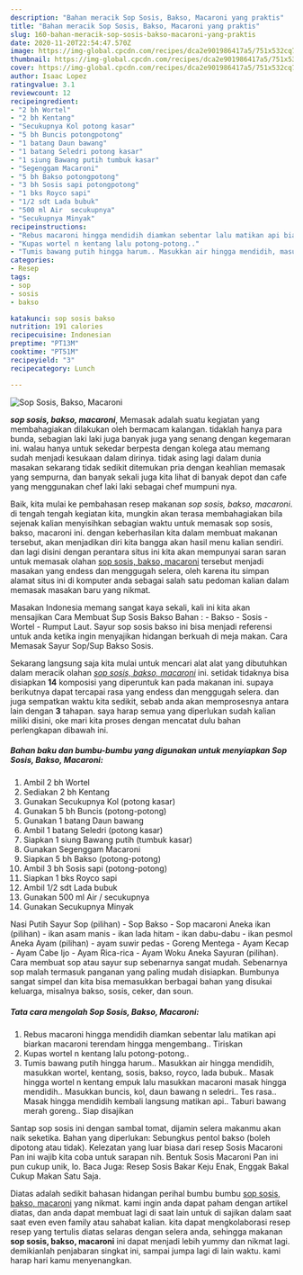 ```yaml
---
description: "Bahan meracik Sop Sosis, Bakso, Macaroni yang praktis"
title: "Bahan meracik Sop Sosis, Bakso, Macaroni yang praktis"
slug: 160-bahan-meracik-sop-sosis-bakso-macaroni-yang-praktis
date: 2020-11-20T22:54:47.570Z
image: https://img-global.cpcdn.com/recipes/dca2e901986417a5/751x532cq70/sop-sosis-bakso-macaroni-foto-resep-utama.jpg
thumbnail: https://img-global.cpcdn.com/recipes/dca2e901986417a5/751x532cq70/sop-sosis-bakso-macaroni-foto-resep-utama.jpg
cover: https://img-global.cpcdn.com/recipes/dca2e901986417a5/751x532cq70/sop-sosis-bakso-macaroni-foto-resep-utama.jpg
author: Isaac Lopez
ratingvalue: 3.1
reviewcount: 12
recipeingredient:
- "2 bh Wortel"
- "2 bh Kentang"
- "Secukupnya Kol potong kasar"
- "5 bh Buncis potongpotong"
- "1 batang Daun bawang"
- "1 batang Seledri potong kasar"
- "1 siung Bawang putih tumbuk kasar"
- "Segenggam Macaroni"
- "5 bh Bakso potongpotong"
- "3 bh Sosis sapi potongpotong"
- "1 bks Royco sapi"
- "1/2 sdt Lada bubuk"
- "500 ml Air  secukupnya"
- "Secukupnya Minyak"
recipeinstructions:
- "Rebus macaroni hingga mendidih diamkan sebentar lalu matikan api biarkan macaroni terendam hingga mengembang.. Tiriskan"
- "Kupas wortel n kentang lalu potong-potong.."
- "Tumis bawang putih hingga harum.. Masukkan air hingga mendidih, masukkan wortel, kentang, sosis, bakso, royco, lada bubuk.. Masak hingga wortel n kentang empuk lalu masukkan macaroni masak hingga mendidih.. Masukkan buncis, kol, daun bawang n seledri.. Tes rasa.. Masak hingga mendidih kembali langsung matikan api.. Taburi bawang merah goreng.. Siap disajikan"
categories:
- Resep
tags:
- sop
- sosis
- bakso

katakunci: sop sosis bakso 
nutrition: 191 calories
recipecuisine: Indonesian
preptime: "PT13M"
cooktime: "PT51M"
recipeyield: "3"
recipecategory: Lunch

---
```



![Sop Sosis, Bakso, Macaroni](https://img-global.cpcdn.com/recipes/dca2e901986417a5/751x532cq70/sop-sosis-bakso-macaroni-foto-resep-utama.jpg)

<b><i>sop sosis, bakso, macaroni</i></b>, Memasak adalah suatu kegiatan yang membahagiakan dilakukan oleh bermacam kalangan. tidaklah hanya para bunda, sebagian laki laki juga banyak juga yang senang dengan kegemaran ini. walau hanya untuk sekedar berpesta dengan kolega atau memang sudah menjadi kesukaan dalam dirinya. tidak asing lagi dalam dunia masakan sekarang tidak sedikit ditemukan pria dengan keahlian memasak yang sempurna, dan banyak sekali juga kita lihat di banyak depot dan cafe yang menggunakan chef laki laki sebagai chef mumpuni nya.

Baik, kita mulai ke pembahasan resep makanan <i>sop sosis, bakso, macaroni</i>. di tengah tengah kegiatan kita, mungkin akan terasa membahagiakan bila sejenak kalian menyisihkan sebagian waktu untuk memasak sop sosis, bakso, macaroni ini. dengan keberhasilan kita dalam membuat makanan tersebut, akan menjadikan diri kita bangga akan hasil menu kalian sendiri. dan lagi disini dengan perantara situs ini kita akan mempunyai saran saran untuk memasak olahan <u>sop sosis, bakso, macaroni</u> tersebut menjadi masakan yang endess dan menggugah selera, oleh karena itu simpan alamat situs ini di komputer anda sebagai salah satu pedoman kalian dalam memasak masakan baru yang nikmat.

Masakan Indonesia memang sangat kaya sekali, kali ini kita akan mensajikan Cara Membuat Sup Sosis Bakso Bahan : - Bakso - Sosis - Wortel - Rumput Laut. Sayur sop sosis bakso ini bisa menjadi referensi untuk anda ketika ingin menyajikan hidangan berkuah di meja makan. Cara Memasak Sayur Sop/Sup Bakso Sosis.


Sekarang langsung saja kita mulai untuk mencari alat alat yang dibutuhkan dalam meracik olahan <u><i>sop sosis, bakso, macaroni</i></u> ini. setidak tidaknya bisa disiapkan <b>14</b> komposisi yang diperuntuk kan pada makanan ini. supaya berikutnya dapat tercapai rasa yang endess dan menggugah selera. dan juga sempatkan waktu kita sedikit, sebab anda akan memprosesnya antara lain dengan <b>3</b> tahapan. saya harap semua yang diperlukan sudah kalian miliki disini, oke mari kita proses dengan mencatat dulu bahan perlengkapan dibawah ini.

<!--inarticleads1-->

##### Bahan baku dan bumbu-bumbu yang digunakan untuk menyiapkan Sop Sosis, Bakso, Macaroni:

1. Ambil 2 bh Wortel
1. Sediakan 2 bh Kentang
1. Gunakan Secukupnya Kol (potong kasar)
1. Gunakan 5 bh Buncis (potong-potong)
1. Gunakan 1 batang Daun bawang
1. Ambil 1 batang Seledri (potong kasar)
1. Siapkan 1 siung Bawang putih (tumbuk kasar)
1. Gunakan Segenggam Macaroni
1. Siapkan 5 bh Bakso (potong-potong)
1. Ambil 3 bh Sosis sapi (potong-potong)
1. Siapkan 1 bks Royco sapi
1. Ambil 1/2 sdt Lada bubuk
1. Gunakan 500 ml Air / secukupnya
1. Gunakan Secukupnya Minyak


Nasi Putih Sayur Sop (pilihan) - Sop Bakso - Sop macaroni Aneka ikan (pilihan) - ikan asam manis - ikan lada hitam - ikan dabu-dabu - ikan pesmol Aneka Ayam (pilihan) - ayam suwir pedas - Goreng Mentega - Ayam Kecap - Ayam Cabe Ijo - Ayam Rica-rica - Ayam Woku Aneka Sayuran (pilihan). Cara membuat sop atau sayur sup sebenarnya sangat mudah. Sebenarnya sop malah termasuk panganan yang paling mudah disiapkan. Bumbunya sangat simpel dan kita bisa memasukkan berbagai bahan yang disukai keluarga, misalnya bakso, sosis, ceker, dan soun. 

<!--inarticleads2-->

##### Tata cara mengolah Sop Sosis, Bakso, Macaroni:

1. Rebus macaroni hingga mendidih diamkan sebentar lalu matikan api biarkan macaroni terendam hingga mengembang.. Tiriskan
1. Kupas wortel n kentang lalu potong-potong..
1. Tumis bawang putih hingga harum.. Masukkan air hingga mendidih, masukkan wortel, kentang, sosis, bakso, royco, lada bubuk.. Masak hingga wortel n kentang empuk lalu masukkan macaroni masak hingga mendidih.. Masukkan buncis, kol, daun bawang n seledri.. Tes rasa.. Masak hingga mendidih kembali langsung matikan api.. Taburi bawang merah goreng.. Siap disajikan


Santap sop sosis ini dengan sambal tomat, dijamin selera makanmu akan naik seketika. Bahan yang diperlukan: Sebungkus pentol bakso (boleh dipotong atau tidak). Kelezatan yang luar biasa dari resep Sosis Macaroni Pan ini wajib kita coba untuk sarapan nih. Bentuk Sosis Macaroni Pan ini pun cukup unik, lo. Baca Juga: Resep Sosis Bakar Keju Enak, Enggak Bakal Cukup Makan Satu Saja. 

Diatas adalah sedikit bahasan hidangan perihal bumbu bumbu <u>sop sosis, bakso, macaroni</u> yang nikmat. kami ingin anda dapat paham dengan artikel diatas, dan anda dapat membuat lagi di saat lain untuk di sajikan dalam saat saat even even family atau sahabat kalian. kita dapat mengkolaborasi resep resep yang tertulis diatas selaras dengan selera anda, sehingga makanan <b>sop sosis, bakso, macaroni</b> ini dapat menjadi lebih yummy dan nikmat lagi. demikianlah penjabaran singkat ini, sampai jumpa lagi di lain waktu. kami harap hari kamu menyenangkan.
